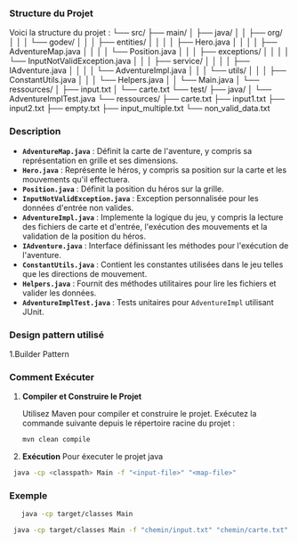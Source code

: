 
### Structure du Projet

Voici la structure du projet :
               └── src/
               ├── main/
               │ ├── java/
               │ │ ├── org/
               │ │ │ └── godev/
               │ │ │ ├── entities/
               │ │ │ │ ├── Hero.java
               │ │ │ │ ├── AdventureMap.java
               │ │ │ │ └── Position.java
               │ │ │ ├── exceptions/
               │ │ │ │ └── InputNotValidException.java
               │ │ │ ├── service/
               │ │ │ │ ├── IAdventure.java
               │ │ │ │ └── AdventureImpl.java
               │ │ │ └── utils/
               │ │ │ ├── ConstantUtils.java
               │ │ │ └── Helpers.java
               │ │ └── Main.java
               │ └── ressources/
               │ ├── input.txt
               │ └── carte.txt
               └── test/
               ├── java/
               │ └── AdventureImplTest.java
               └── ressources/
               ├── carte.txt
               ├── input1.txt
               ├── input2.txt
               ├── empty.txt
               ├── input_multiple.txt
               └── non_valid_data.txt
### Description

- **`AdventureMap.java`** : Définit la carte de l'aventure, y compris sa représentation en grille et ses dimensions.
- **`Hero.java`** : Représente le héros, y compris sa position sur la carte et les mouvements qu'il effectuera.
- **`Position.java`** : Définit la position du héros sur la grille.
- **`InputNotValidException.java`** : Exception personnalisée pour les données d'entrée non valides.
- **`AdventureImpl.java`** : Implemente la logique du jeu, y compris la lecture des fichiers de carte et d'entrée, l'exécution des mouvements et la validation de la position du héros.
- **`IAdventure.java`** : Interface définissant les méthodes pour l'exécution de l'aventure.
- **`ConstantUtils.java`** : Contient les constantes utilisées dans le jeu telles que les directions de mouvement.
- **`Helpers.java`** : Fournit des méthodes utilitaires pour lire les fichiers et valider les données.
- **`AdventureImplTest.java`** : Tests unitaires pour `AdventureImpl` utilisant JUnit.
### Design pattern utilisé
 1.Builder Pattern

### Comment Exécuter

1. **Compiler et Construire le Projet**

   Utilisez Maven pour compiler et construire le projet. Exécutez la commande suivante depuis le répertoire racine du projet :

   ```bash
   mvn clean compile
   ``` 
2. **Exécution**
  Pour éxecuter le projet java 
  ```bash
   java -cp <classpath> Main -f "<input-file>" "<map-file>"
  ``` 
### Exemple
   ```bash
      java -cp target/classes Main  
   ``` 
   ```bash
    java -cp target/classes Main -f "chemin/input.txt" "chemin/carte.txt"
   ``` 



  
   

